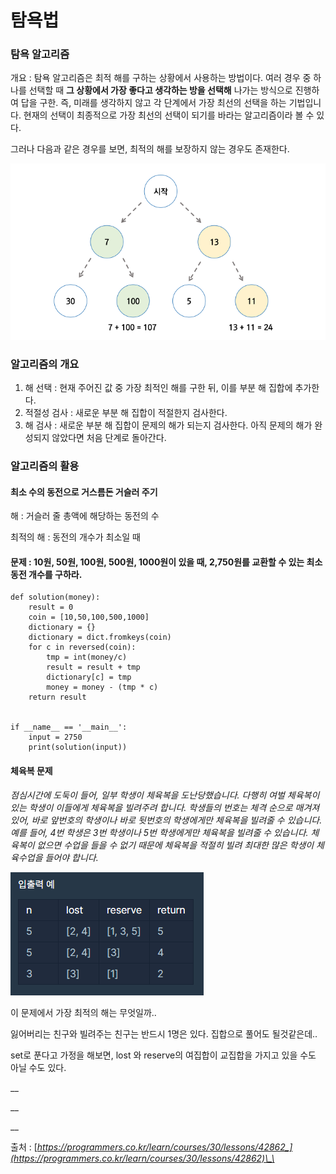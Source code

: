 # 탐욕법

### 탐욕 알고리즘 



개요 : 탐욕 알고리즘은 최적 해를 구하는 상황에서 사용하는 방법이다. 여러 경우 중 하나를 선택할 때 **그 상황에서 가장 좋다고 생각하는  방을 선택해** 나가는 방식으로 진행하여 답을 구한. 즉, 미래를 생각하지 않고 각 단계에서 가장 최선의 선택을 하는 기법입니다. 현재의 선택이 최종적으로 가장 최선의 선택이 되기를 바라는 알고리즘이라 볼 수 있다.

그러나 다음과 같은 경우를 보면, 최적의 해를 보장하지 않는 경우도 존재한다.

![](../.gitbook/assets/image.png)

### 알고리즘의 개요

1. 해 선택 : 현재 주어진 값 중 가장 최적인 해를 구한 뒤, 이를 부분 해 집합에 추가한다.
2. 적절성 검사 : 새로운 부분 해 집합이 적절한지 검사한다.
3. 해 검사 : 새로운 부분 해 집합이 문제의 해가 되는지 검사한다. 아직 문제의 해가 완성되지 않았다면 처음 단계로 돌아간다.



### 알고리즘의 활용



#### 최소 수의 동전으로 거스름돈 거슬러 주기

해 : 거슬러 줄 총액에 해당하는 동전의 수

최적의 해 : 동전의 개수가 최소일 때

####  **문제 : 10원, 50원, 100원, 500원, 1000원이 있을 때, 2,750원를 교환할 수 있는 최소 동전 개수를 구하라.** 

```text
def solution(money):
    result = 0
    coin = [10,50,100,500,1000]
    dictionary = {}
    dictionary = dict.fromkeys(coin)
    for c in reversed(coin):
        tmp = int(money/c)
        result = result + tmp
        dictionary[c] = tmp
        money = money - (tmp * c)
    return result


if __name__ == '__main__':
    input = 2750
    print(solution(input))
```

#### 체육복 문제 

_점심시간에 도둑이 들어, 일부 학생이 체육복을 도난당했습니다. 다행히 여벌 체육복이 있는 학생이 이들에게 체육복을 빌려주려 합니다. 학생들의 번호는 체격 순으로 매겨져 있어, 바로 앞번호의 학생이나 바로 뒷번호의 학생에게만 체육복을 빌려줄 수 있습니다. 예를 들어, 4번 학생은 3번 학생이나 5번 학생에게만 체육복을 빌려줄 수 있습니다. 체육복이 없으면 수업을 들을 수 없기 때문에 체육복을 적절히 빌려 최대한 많은 학생이 체육수업을 들어야 합니다._

![](../.gitbook/assets/image%20%282%29.png)

이 문제에서 가장 최적의 해는 무엇일까.. 

잃어버리는 친구와 빌려주는 친구는 반드시 1명은 있다. 집합으로 풀어도 될것같은데.. 

set로 푼다고 가정을 해보면, lost 와 reserve의 여집합이 교집합을 가지고 있을 수도 아닐 수도 있다.



\_\_

\_\_

\_\_



출처 : [_https://programmers.co.kr/learn/courses/30/lessons/42862_](https://programmers.co.kr/learn/courses/30/lessons/42862)\_\_






